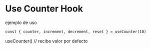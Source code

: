 # Use Counter Hook

ejemplo de uso

```
const { counter, increment, decrement, reset } = useCounter(10)
```

useCounter() // recibe valor por defecto

